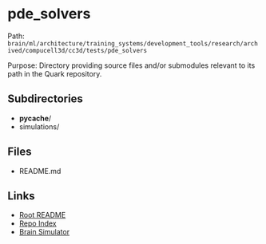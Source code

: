 # pde_solvers

Path: `brain/ml/architecture/training_systems/development_tools/research/archived/compucell3d/cc3d/tests/pde_solvers`

Purpose: Directory providing source files and/or submodules relevant to its path in the Quark repository.

## Subdirectories
- __pycache__/
- simulations/

## Files
- README.md

## Links
- [Root README](../../../../../../../../../../README.md)
- [Repo Index](../../../../../../../../../../repo_index.json)
- [Brain Simulator](../../../../../../../../../../brain/architecture/brain_simulator.py)
